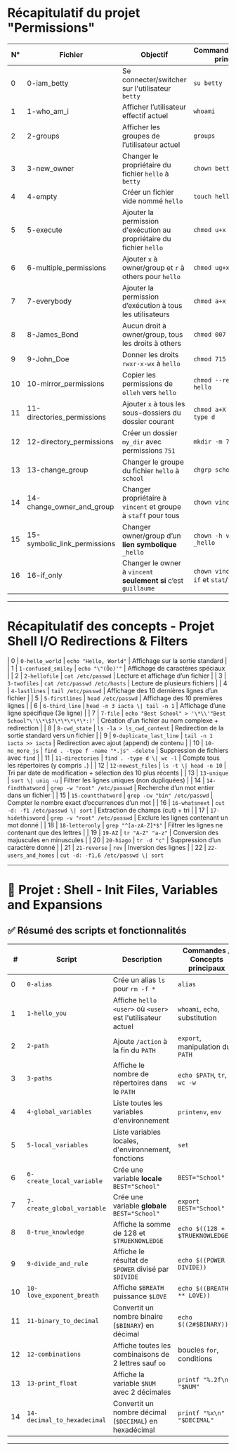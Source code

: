 # Récapitulatif du projet "Permissions"

| N°  | Fichier                        | Objectif                                                                 | Commande(s)/Concept(s) principal(aux)                  |
|-----|--------------------------------|--------------------------------------------------------------------------|--------------------------------------------------------|
| 0   | 0-iam_betty                    | Se connecter/switcher sur l'utilisateur `betty`                          | `su betty`                                             |
| 1   | 1-who_am_i                     | Afficher l’utilisateur effectif actuel                                   | `whoami`                                               |
| 2   | 2-groups                       | Afficher les groupes de l’utilisateur actuel                             | `groups`                                               |
| 3   | 3-new_owner                    | Changer le propriétaire du fichier `hello` à `betty`                     | `chown betty hello`                                   |
| 4   | 4-empty                        | Créer un fichier vide nommé `hello`                                      | `touch hello`                                         |
| 5   | 5-execute                      | Ajouter la permission d'exécution au propriétaire du fichier `hello`     | `chmod u+x hello`                                     |
| 6   | 6-multiple_permissions         | Ajouter `x` à owner/group et `r` à others pour `hello`                   | `chmod ug+x,o+r hello`                                |
| 7   | 7-everybody                    | Ajouter la permission d’exécution à tous les utilisateurs                | `chmod a+x hello`                                     |
| 8   | 8-James_Bond                   | Aucun droit à owner/group, tous les droits à others                      | `chmod 007 hello`                                     |
| 9   | 9-John_Doe                     | Donner les droits `rwxr-x-wx` à `hello`                                   | `chmod 715 hello`                                     |
| 10  | 10-mirror_permissions          | Copier les permissions de `olleh` vers `hello`                           | `chmod --reference=olleh hello`                       |
| 11  | 11-directories_permissions     | Ajouter `x` à tous les sous-dossiers du dossier courant                  | `chmod a+X *` avec test `-type d`                     |
| 12  | 12-directory_permissions       | Créer un dossier `my_dir` avec permissions `751`                         | `mkdir -m 751 my_dir`                                 |
| 13  | 13-change_group                | Changer le groupe du fichier `hello` à `school`                          | `chgrp school hello`                                  |
| 14  | 14-change_owner_and_group      | Changer propriétaire à `vincent` et groupe à `staff` pour tous           | `chown vincent:staff *`                               |
| 15  | 15-symbolic_link_permissions   | Changer owner/group d’un **lien symbolique** `_hello`                    | `chown -h vincent:staff _hello`                       |
| 16  | 16-if_only                     | Changer le owner à `vincent` **seulement si** c’est `guillaume`         | `chown vincent hello` avec `if` et `stat`/`find`      |

---

# Récapitulatif des concepts - Projet Shell I/O Redirections & Filters

| 0  | `0-hello_world`              | `echo "Hello, World"`                                              | Affichage sur la sortie standard                                                    |
| 1  | `1-confused_smiley`          | `echo "\"(Ôo)'"`                                                   | Affichage de caractères spéciaux                                                    |
| 2  | `2-hellofile`                | `cat /etc/passwd`                                                  | Lecture et affichage d’un fichier                                                   |
| 3  | `3-twofiles`                 | `cat /etc/passwd /etc/hosts`                                       | Lecture de plusieurs fichiers                                                       |
| 4  | `4-lastlines`                | `tail /etc/passwd`                                                 | Affichage des 10 dernières lignes d’un fichier                                      |
| 5  | `5-firstlines`               | `head /etc/passwd`                                                 | Affichage des 10 premières lignes                                                   |
| 6  | `6-third_line`               | `head -n 3 iacta \| tail -n 1`                                     | Affichage d’une ligne spécifique (3e ligne)                                         |
| 7  | `7-file`                     | `echo "Best School" > '\*\\'"Best School"\'\\*\$?\*\*\*\*\*:)'`   | Création d’un fichier au nom complexe + redirection                                 |
| 8  | `8-cwd_state`                | `ls -la > ls_cwd_content`                                          | Redirection de la sortie standard vers un fichier                                  |
| 9  | `9-duplicate_last_line`      | `tail -n 1 iacta >> iacta`                                         | Redirection avec ajout (append) de contenu                                          |
| 10 | `10-no_more_js`             | `find . -type f -name "*.js" -delete`                              | Suppression de fichiers avec `find`                                                 |
| 11 | `11-directories`            | `find . -type d \| wc -l`                                          | Compte tous les répertoires (y compris `.`)                                         |
| 12 | `12-newest_files`           | `ls -t \| head -n 10`                                              | Tri par date de modification + sélection des 10 plus récents                       |
| 13 | `13-unique`                 | `sort \| uniq -u`                                                  | Filtrer les lignes uniques (non dupliquées)                                        |
| 14 | `14-findthatword`           | `grep -w "root" /etc/passwd`                                       | Recherche d’un mot entier dans un fichier                                          |
| 15 | `15-countthatword`          | `grep -cw "bin" /etc/passwd`                                       | Compter le nombre exact d’occurrences d’un mot                                     |
| 16 | `16-whatsnext`              | `cut -d: -f1 /etc/passwd \| sort`                                  | Extraction de champs (cut) + tri                                                    |
| 17 | `17-hidethisword`           | `grep -v "root" /etc/passwd`                                       | Exclure les lignes contenant un mot donné                                          |
| 18 | `18-letteronly`             | `grep "^[a-zA-Z]*$"`                                               | Filtrer les lignes ne contenant que des lettres                                    |
| 19 | `19-AZ`                     | `tr "A-Z" "a-z"`                                                   | Conversion des majuscules en minuscules                                            |
| 20 | `20-hiago`                  | `tr -d "c"`                                                        | Suppression d’un caractère donné                                                    |
| 21 | `21-reverse`                | `rev`                                                              | Inversion des lignes                                                               |
| 22 | `22-users_and_homes`        | `cut -d: -f1,6 /etc/passwd \| sort` 

---

# 🐚 Projet : Shell - Init Files, Variables and Expansions

## ✅ Résumé des scripts et fonctionnalités

| #   | Script                          | Description                                                                                   | Commandes / Concepts principaux         |
|-----|----------------------------------|-----------------------------------------------------------------------------------------------|------------------------------------------|
| 0   | `0-alias`                        | Crée un alias `ls` pour `rm -f *`                                                              | `alias`                                  |
| 1   | `1-hello_you`                    | Affiche `hello <user>` où `<user>` est l'utilisateur actuel                                   | `whoami`, `echo`, substitution           |
| 2   | `2-path`                         | Ajoute `/action` à la fin du `PATH`                                                           | `export`, manipulation du `PATH`         |
| 3   | `3-paths`                        | Affiche le nombre de répertoires dans le `PATH`                                               | `echo $PATH`, `tr`, `wc -w`              |
| 4   | `4-global_variables`            | Liste toutes les variables d'environnement                                                    | `printenv`, `env`                        |
| 5   | `5-local_variables`             | Liste variables locales, d'environnement, fonctions                                            | `set`                                    |
| 6   | `6-create_local_variable`       | Crée une variable **locale** `BEST="School"`                                                  | `BEST="School"`                          |
| 7   | `7-create_global_variable`      | Crée une variable **globale** `BEST="School"`                                                 | `export BEST="School"`                   |
| 8   | `8-true_knowledge`              | Affiche la somme de 128 et `$TRUEKNOWLEDGE`                                                   | `echo $((128 + $TRUEKNOWLEDGE))`         |
| 9   | `9-divide_and_rule`             | Affiche le résultat de `$POWER` divisé par `$DIVIDE`                                          | `echo $((POWER / DIVIDE))`               |
| 10  | `10-love_exponent_breath`       | Affiche `$BREATH` puissance `$LOVE`                                                           | `echo $((BREATH ** LOVE))`               |
| 11  | `11-binary_to_decimal`          | Convertit un nombre binaire (`$BINARY`) en décimal                                            | `echo $((2#$BINARY))`                    |
| 12  | `12-combinations`               | Affiche toutes les combinaisons de 2 lettres sauf `oo`                                        | boucles `for`, conditions                |
| 13  | `13-print_float`                | Affiche la variable `$NUM` avec 2 décimales                                                   | `printf "%.2f\n" "$NUM"`                 |
| 14  | `14-decimal_to_hexadecimal`     | Convertit un nombre décimal (`$DECIMAL`) en hexadécimal                                       | `printf "%x\n" "$DECIMAL"`               |

---
